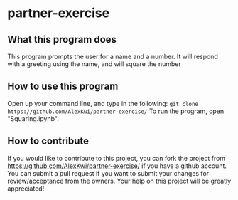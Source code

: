 # partner-exercise
## What this program does
This program prompts the user for a name and a number. It will respond with a greeting using the name, and will square the number
## How to use this program
Open up your command line, and type in the following:
`git clone https://github.com/AlexKwi/partner-exercise/`
To run the program, open "Squaring.ipynb".
## How to contribute
If you would like to contribute to this project, you can fork the project from https://github.com/AlexKwi/partner-exercise/ if you have a github account. You can submit a pull request if you want to submit your changes for review/acceptance from the owners. Your help on this project will be greatly appreciated!
